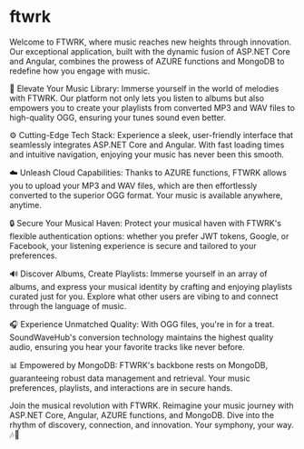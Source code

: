 # ftwrk
Welcome to FTWRK, where music reaches new heights through innovation. Our exceptional application, built with the dynamic fusion of ASP.NET Core and Angular, combines the prowess of AZURE functions and MongoDB to redefine how you engage with music.

🎵 Elevate Your Music Library: Immerse yourself in the world of melodies with FTWRK. Our platform not only lets you listen to albums but also empowers you to create your playlists from converted MP3 and WAV files to high-quality OGG, ensuring your tunes sound even better.

⚙️ Cutting-Edge Tech Stack: Experience a sleek, user-friendly interface that seamlessly integrates ASP.NET Core and Angular. With fast loading times and intuitive navigation, enjoying your music has never been this smooth.

☁️ Unleash Cloud Capabilities: Thanks to AZURE functions, FTWRK allows you to upload your MP3 and WAV files, which are then effortlessly converted to the superior OGG format. Your music is available anywhere, anytime.

🔒 Secure Your Musical Haven: Protect your musical haven with FTWRK's flexible authentication options: whether you prefer JWT tokens, Google, or Facebook, your listening experience is secure and tailored to your preferences.

🔊 Discover Albums, Create Playlists: Immerse yourself in an array of albums, and express your musical identity by crafting and enjoying playlists curated just for you. Explore what other users are vibing to and connect through the language of music.

🎧 Experience Unmatched Quality: With OGG files, you're in for a treat. SoundWaveHub's conversion technology maintains the highest quality audio, ensuring you hear your favorite tracks like never before.

📊 Empowered by MongoDB: FTWRK's backbone rests on MongoDB, guaranteeing robust data management and retrieval. Your music preferences, playlists, and interactions are in secure hands.

Join the musical revolution with FTWRK. Reimagine your music journey with ASP.NET Core, Angular, AZURE functions, and MongoDB. Dive into the rhythm of discovery, connection, and innovation. Your symphony, your way. 🎶🌟
